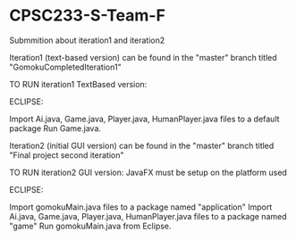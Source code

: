 # CPSC233-S-Team-F
Submmition about iteration1 and iteration2

Iteration1  (text-based version) can be found in the "master" branch titled "GomokuCompletedIteration1"

TO RUN iteration1 TextBased version:

ECLIPSE: 

Import Ai.java, Game.java, Player.java, HumanPlayer.java files to a default package
Run Game.java.




Iteration2 (initial GUI version) can be found in the "master" branch titled "Final project second iteration" 

TO RUN iteration2 GUI version: JavaFX must be setup on the platform used

ECLIPSE:

Import gomokuMain.java files to a package named "application"
Import Ai.java, Game.java, Player.java, HumanPlayer.java files to a package named "game"
Run gomokuMain.java from Eclipse.
